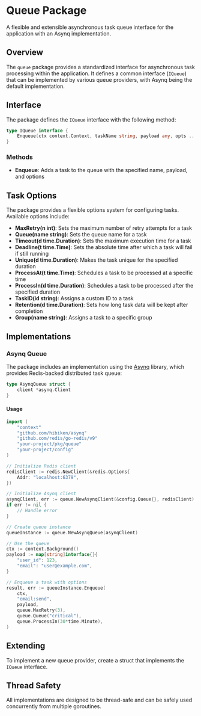 # Queue Package

A flexible and extensible asynchronous task queue interface for the application with an Asynq implementation.

## Overview

The `queue` package provides a standardized interface for asynchronous task processing within the application. It defines a common interface (`IQueue`) that can be implemented by various queue providers, with Asynq being the default implementation.

## Interface

The package defines the `IQueue` interface with the following method:

```go
type IQueue interface {
	Enqueue(ctx context.Context, taskName string, payload any, opts ...Option) (*OutputEnqueue, error)
}
```

### Methods

- **Enqueue**: Adds a task to the queue with the specified name, payload, and options

## Task Options

The package provides a flexible options system for configuring tasks. Available options include:

- **MaxRetry(n int)**: Sets the maximum number of retry attempts for a task
- **Queue(name string)**: Sets the queue name for a task
- **Timeout(d time.Duration)**: Sets the maximum execution time for a task
- **Deadline(t time.Time)**: Sets the absolute time after which a task will fail if still running
- **Unique(d time.Duration)**: Makes the task unique for the specified duration
- **ProcessAt(t time.Time)**: Schedules a task to be processed at a specific time
- **ProcessIn(d time.Duration)**: Schedules a task to be processed after the specified duration
- **TaskID(id string)**: Assigns a custom ID to a task
- **Retention(d time.Duration)**: Sets how long task data will be kept after completion
- **Group(name string)**: Assigns a task to a specific group

## Implementations

### Asynq Queue

The package includes an implementation using the [Asynq](https://github.com/hibiken/asynq) library, which provides Redis-backed distributed task queue:

```go
type AsynqQueue struct {
	client *asynq.Client
}
```

#### Usage

```go
import (
	"context"
	"github.com/hibiken/asynq"
	"github.com/redis/go-redis/v9"
	"your-project/pkg/queue"
	"your-project/config"
)

// Initialize Redis client
redisClient := redis.NewClient(&redis.Options{
	Addr: "localhost:6379",
})

// Initialize Asynq client
asynqClient, err := queue.NewAsynqClient(&config.Queue{}, redisClient)
if err != nil {
	// Handle error
}

// Create queue instance
queueInstance := queue.NewAsynqQueue(asynqClient)

// Use the queue
ctx := context.Background()
payload := map[string]interface{}{
	"user_id": 123,
	"email": "user@example.com",
}

// Enqueue a task with options
result, err := queueInstance.Enqueue(
	ctx,
	"email:send",
	payload,
	queue.MaxRetry(3),
	queue.Queue("critical"),
	queue.ProcessIn(30*time.Minute),
)
```

## Extending

To implement a new queue provider, create a struct that implements the `IQueue` interface.

## Thread Safety

All implementations are designed to be thread-safe and can be safely used concurrently from multiple goroutines.